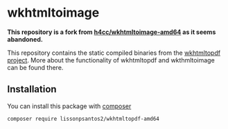 # wkhtmltoimage

__This repository is a fork from [h4cc/wkhtmltoimage-amd64](https://github.com/h4cc/wkhtmltoimage-amd64) as it seems abandoned.__

This repository contains the static compiled binaries from the [wkhtmltopdf project](http://wkhtmltopdf.org/).
More about the functionality of wkhtmltopdf and wkthmltoimage can be found there.

## Installation

You can install this package with [composer](https://getcomposer.org/)

```
composer require lissonpsantos2/wkhtmltopdf-amd64
```
